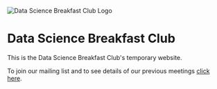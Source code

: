 ![Data Science Breakfast Club Logo][logo]

# Data Science Breakfast Club

This is the Data Science Breakfast Club's temporary website.

To join our mailing list and to see details of our previous meetings [click here](http://us9.campaign-archive1.com/home/?u=a1602a3d444e0fdc20ae6a64a&id=f774432d3b).

[logo]: https://gallery.mailchimp.com/a1602a3d444e0fdc20ae6a64a/images/7f9d4aff-89db-494d-85ca-dadaf7d0286e.png "Data Science Breakfast Club"
